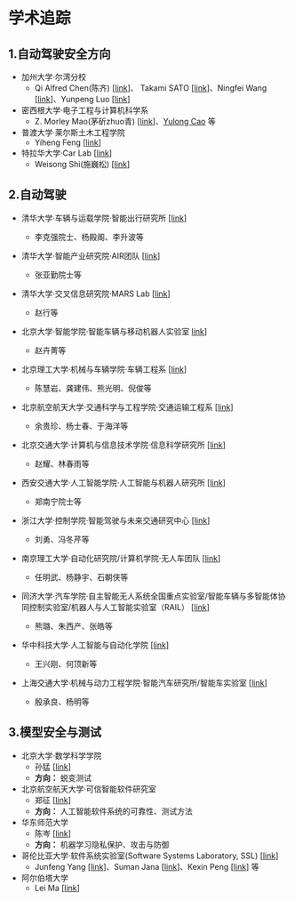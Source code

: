 # 学术追踪

## 1.自动驾驶安全方向

- 加州大学·尔湾分校
  - Qi Alfred Chen(陈齐) [[link](https://www.ics.uci.edu/~alfchen/)]、 Takami SATO [[link](http://me.ningfei.org/)]、Ningfei Wang [[link](http://me.ningfei.org/)]、Yunpeng Luo [[link](https://scholar.google.com/citations?user=qfFd4igAAAAJ&hl=zh-CN)]
- 密西根大学·电子工程与计算机科学系
  - Z. Morley Mao(茅斫zhuo青) [[link](https://scholar.google.com/citations?user=Ba_Ci9UAAAAJ&hl=zh-CN)]、[Yulong Cao](https://scholar.google.com/citations?user=uclqBzgAAAAJ&hl=zh-CN) 等
- 普渡大学·莱尔斯土木工程学院
  - Yiheng Feng [[link](https://scholar.google.com/citations?hl=zh-CN&user=Ykk41g4AAAAJ&view_op=list_works&sortby=pubdate)]
- 特拉华大学·Car Lab [[link](https://www.thecarlab.org/team)]
  - Weisong Shi(施巍松) [[link](https://scholar.google.com/citations?user=4rPcoCEAAAAJ&hl=en&oi=ao)]




## 2.自动驾驶

- 清华大学·车辆与运载学院·智能出行研究所 [[link](http://www.svm.tsinghua.edu.cn/index.html)]
  
  - 李克强院士、杨殿阁、李升波等

- 清华大学·智能产业研究院·AIR团队 [[link](https://air.tsinghua.edu.cn/)]
  
  - 张亚勤院士等

- 清华大学·交叉信息研究院·MARS Lab [[link](http://group.iiis.tsinghua.edu.cn/~marslab/#/)]
  
  - 赵行等

- 北京大学·智能学院·智能车辆与移动机器人实验室 [link](https://www.cis.pku.edu.cn/)]
  
  - 赵卉菁等

- 北京理工大学·机械与车辆学院·车辆工程系 [[link](https://me.bit.edu.cn/jgsz/jlgcx1/index.htm)]
  
  - 陈慧岩、龚建伟、熊光明、倪俊等
  
- 北京航空航天大学·交通科学与工程学院·交通运输工程系 [[link](https://transportation.buaa.edu.cn/xkjs/xkfx.htm)] 
  
  - 余贵珍、杨士春、于海洋等
  
- 北京交通大学·计算机与信息技术学院·信息科学研究所 [[link](http://iis.bjtu.edu.cn/)]
  
  - 赵耀、林春雨等
  
- 西安交通大学·人工智能学院·人工智能与机器人研究所 [[link](http://www.aiar.xjtu.edu.cn/)]
  
  - 郑南宁院士等
  
- 浙江大学·控制学院·智能驾驶与未来交通研究中心 [[link](http://idft.zju.edu.cn/)]
  
  - 刘勇、冯冬芹等
  
- 南京理工大学·自动化研究院/计算机学院·无人车团队 [[link](http://www.nustcar.com/index.php?s=/home/article/lists/category/yjyjs.html)]
  
  - 任明武、杨静宇、石朝侠等
  
- 同济大学·汽车学院·自主智能无人系统全国重点实验室/智能车辆与多智能体协同控制实验室/机器人与人工智能实验室（RAIL） [[link](https://ivcm.tongji.edu.cn/sysjj.htm)]
  
  - 熊璐、朱西产、张皓等
  
- 华中科技大学·人工智能与自动化学院 [[link](http://aia.hust.edu.cn/)]
  - 王兴刚、何顶新等
  
- 上海交通大学·机械与动力工程学院·智能汽车研究所/智能车实验室 [[link](https://cyberc3.sjtu.edu.cn/)]
  
  - 殷承良、杨明等
  
  
  



## 3.模型安全与测试

- 北京大学·数学科学学院
  - 孙猛 [[link](https://www.math.pku.edu.cn/teachers/sunm/pub.html)]
  - **方向：** 蜕变测试
- 北京航空航天大学·可信智能软件研究室
  - 郑征 [[link](https://shi.buaa.edu.cn/zhengzheng/zh_CN/index.htm)] 
  - **方向：** 人工智能软件系统的可靠性、测试方法
- 华东师范大学
  - 陈岑  [[link](https://sites.google.com/site/chencenpersonalwebsite/)] 
  - **方向：** 机器学习隐私保护、攻击与防御
- 哥伦比亚大学·软件系统实验室(Software Systems Laboratory, SSL) [[link](https://systems.cs.columbia.edu/)]
  - Junfeng Yang [[link](http://www.cs.columbia.edu/~junfeng/)]、Suman Jana [[link](http://www.cs.columbia.edu/~suman/)]、Kexin Peng [[link](https://sites.google.com/site/kexinpeisite/)] 等
- 阿尔伯塔大学
  - Lei Ma [[link](https://scholar.google.com/citations?user=xsfGc58AAAAJ)]
